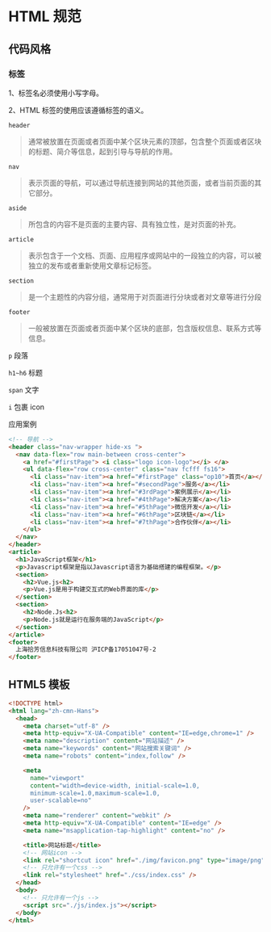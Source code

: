 # HTML 规范

## 代码风格

### 标签

1、标签名必须使用小写字母。

2、HTML 标签的使用应该遵循标签的语义。

`header`

> 通常被放置在页面或者页面中某个区块元素的顶部，包含整个页面或者区块的标题、简介等信息，起到引导与导航的作用。

`nav`

> 表示页面的导航，可以通过导航连接到网站的其他页面，或者当前页面的其它部分。

`aside`

> 所包含的内容不是页面的主要内容、具有独立性，是对页面的补充。

`article`

> 表示包含于一个文档、页面、应用程序或网站中的一段独立的内容，可以被独立的发布或者重新使用文章标记标签。

`section`

> 是一个主题性的内容分组，通常用于对页面进行分块或者对文章等进行分段

`footer`

> 一般被放置在页面或者页面中某个区块的底部，包含版权信息、联系方式等信息。

`p` 段落

`h1~h6` 标题

`span` 文字

`i` 包裹 icon

应用案例

```html
<!-- 导航 -->
<header class="nav-wrapper hide-xs ">
  <nav data-flex="row main-between cross-center">
    <a href="#firstPage"> <i class="logo icon-logo"></i> </a>
    <ul data-flex="row cross-center" class="nav fcfff fs16">
      <li class="nav-item"><a href="#firstPage" class="op10">首页</a></li>
      <li class="nav-item"><a href="#secondPage">服务</a></li>
      <li class="nav-item"><a href="#3rdPage">案例展示</a></li>
      <li class="nav-item"><a href="#4thPage">解决方案</a></li>
      <li class="nav-item"><a href="#5thPage">微信开发</a></li>
      <li class="nav-item"><a href="#6thPage">区块链</a></li>
      <li class="nav-item"><a href="#7thPage">合作伙伴</a></li>
    </ul>
  </nav>
</header>
<article>
  <h1>JavaScript框架</h1>
  <p>Javascript框架是指以Javascript语言为基础搭建的编程框架。</p>
  <section>
    <h2>Vue.js<h2>
    <p>Vue.js是用于构建交互式的Web界面的库</p>
  </section>
  <section>
    <h2>Node.Js<h2>
    <p>Node.js就是运行在服务端的JavaScript</p>
  </section>
</article>
<footer>
  上海拾芳信息科技有限公司 沪ICP备17051047号-2
</footer>
```

## HTML5 模板

```html
<!DOCTYPE html>
<html lang="zh-cmn-Hans">
  <head>
    <meta charset="utf-8" />
    <meta http-equiv="X-UA-Compatible" content="IE=edge,chrome=1" />
    <meta name="description" content="网站描述" />
    <meta name="keywords" content="网站搜索关键词" />
    <meta name="robots" content="index,follow" />

    <meta
      name="viewport"
      content="width=device-width, initial-scale=1.0,
      minimum-scale=1.0,maximum-scale=1.0,
      user-scalable=no"
    />
    <meta name="renderer" content="webkit" />
    <meta http-equiv="X-UA-Compatible" content="IE=edge" />
    <meta name="msapplication-tap-highlight" content="no" />

    <title>网站标题</title>
    <!-- 网站icon -->
    <link rel="shortcut icon" href="./img/favicon.png" type="image/png" />
    <!-- 只允许有一个css -->
    <link rel="stylesheet" href="./css/index.css" />
  </head>
  <body>
    <!-- 只允许有一个js -->
    <script src="./js/index.js"></script>
  </body>
</html>
```
